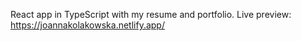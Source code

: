 React app in TypeScript with my resume and portfolio. Live preview: https://joannakolakowska.netlify.app/
